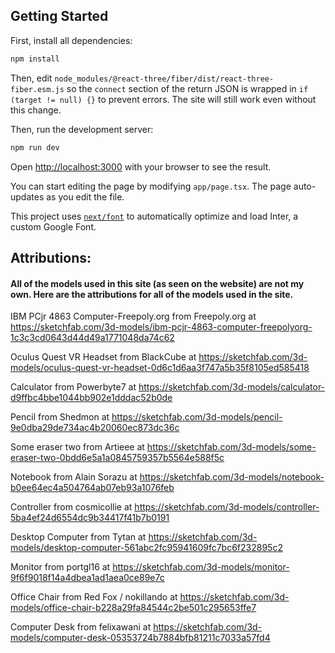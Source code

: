 ## Getting Started

First, install all dependencies:

```bash
npm install
```

Then, edit ```node_modules/@react-three/fiber/dist/react-three-fiber.esm.js``` so the ```connect``` section of the return JSON is wrapped in ```if (target != null) {}``` to prevent errors. The site will still work even without this change. 

Then, run the development server:

```bash
npm run dev
```

Open [http://localhost:3000](http://localhost:3000) with your browser to see the result.

You can start editing the page by modifying `app/page.tsx`. The page auto-updates as you edit the file.

This project uses [`next/font`](https://nextjs.org/docs/basic-features/font-optimization) to automatically optimize and load Inter, a custom Google Font.




## Attributions:

#### All of the models used in this site (as seen on the website) are not my own. Here are the attributions for all of the models used in the site.

IBM PCjr 4863 Computer-Freepoly.org from Freepoly.org at https://sketchfab.com/3d-models/ibm-pcjr-4863-computer-freepolyorg-1c3c3cd0643d44d49a1771048da74c62

Oculus Quest VR Headset from BlackCube at https://sketchfab.com/3d-models/oculus-quest-vr-headset-0d6c1d6aa3f747a5b35f8105ed585418

Calculator from Powerbyte7 at https://sketchfab.com/3d-models/calculator-d9ffbc4bbe1044bb902e1dddac52b0de 

Pencil from Shedmon at https://sketchfab.com/3d-models/pencil-9e0dba29de734ac4b20060ec873dc36c 

Some eraser two from Artieee at https://sketchfab.com/3d-models/some-eraser-two-0bdd6e5a1a0845759357b5564e588f5c 

Notebook from Alain Sorazu at https://sketchfab.com/3d-models/notebook-b0ee64ec4a504764ab07eb93a1076feb

Controller from cosmicollie at https://sketchfab.com/3d-models/controller-5ba4ef24d6554dc9b34417f41b7b0191

Desktop Computer from Tytan at https://sketchfab.com/3d-models/desktop-computer-561abc2fc95941609fc7bc6f232895c2

Monitor from portgl16 at https://sketchfab.com/3d-models/monitor-9f6f9018f14a4dbea1ad1aea0ce89e7c

Office Chair from Red Fox / nokillando at https://sketchfab.com/3d-models/office-chair-b228a29fa84544c2be501c295653ffe7

Computer Desk from felixawani at https://sketchfab.com/3d-models/computer-desk-05353724b7884bfb81211c7033a57fd4